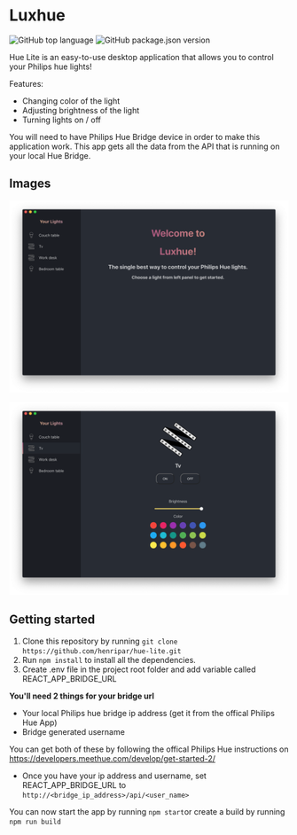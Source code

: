 # Luxhue

![GitHub top language](https://img.shields.io/github/languages/top/henripar/hue-lite)  ![GitHub package.json version](https://img.shields.io/github/package-json/v/henripar/hue-lite)

Hue Lite is an easy-to-use desktop application that allows you to control your Philips hue lights!

Features:  
- Changing color of the light
- Adjusting brightness of the light  
- Turning lights on / off

You will need to have Philips Hue Bridge device in order to make this application work. This app gets all the data from the API that is running on your local Hue Bridge.

## Images

![Image of single light view](public/frontpage2.png)

![Image of single light view](public/tv2.png)

## Getting started

1. Clone this repository by running 
`git clone https://github.com/henripar/hue-lite.git`
2. Run `npm install` to install all the dependencies.
3. Create .env file in the project root folder and add variable called REACT_APP_BRIDGE_URL

 **You'll need 2 things for your bridge url**
 - Your local Philips hue bridge ip address (get it from the offical Philips Hue App)
 - Bridge generated username 
 
 You can get both of these by following the offical Philips Hue instructions on  
 https://developers.meethue.com/develop/get-started-2/ 
 
 - Once you have your ip address and username, set REACT_APP_BRIDGE_URL to `	http://<bridge_ip_address>/api/<user_name>`  
 
 
 You can now start the app by running `npm start`or create a build by running `npm run build`

